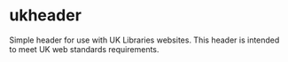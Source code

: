 # ukheader
Simple header for use with UK Libraries websites.  This header is intended to meet UK web standards requirements.
